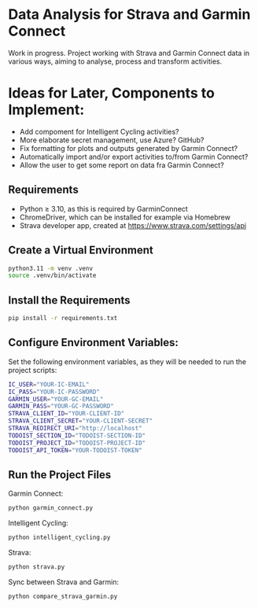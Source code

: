 # Data Analysis for Strava and Garmin Connect

Work in progress. Project working with Strava and Garmin Connect data in various ways, aiming to analyse, process and transform activities.

# Ideas for Later, Components to Implement:

- Add compoment for Intelligent Cycling activities?
- More elaborate secret management, use Azure? GitHub?
- Fix formatting for plots and outputs generated by Garmin Connect?
- Automatically import and/or export activities to/from Garmin Connect?
- Allow the user to get some report on data fra Garmin Connect?

## Requirements

- Python ≥ 3.10, as this is required by GarminConnect
- ChromeDriver, which can be installed for example via Homebrew
- Strava developer app, created at https://www.strava.com/settings/api

## Create a Virtual Environment

```bash
python3.11 -m venv .venv
source .venv/bin/activate
```

## Install the Requirements

```bash
pip install -r requirements.txt
```

## Configure Environment Variables:

Set the following environment variables, as they will be needed to run the project scripts:

```bash
IC_USER="YOUR-IC-EMAIL"
IC_PASS="YOUR-IC-PASSWORD"
GARMIN_USER="YOUR-GC-EMAIL"
GARMIN_PASS="YOUR-GC-PASSWORD"
STRAVA_CLIENT_ID="YOUR-CLIENT-ID"
STRAVA_CLIENT_SECRET="YOUR-CLIENT-SECRET"
STRAVA_REDIRECT_URI="http://localhost"
TODOIST_SECTION_ID="TODOIST-SECTION-ID"
TODOIST_PROJECT_ID="TODOIST-PROJECT-ID"
TODOIST_API_TOKEN="YOUR-TODOIST-TOKEN"
```

## Run the Project Files

Garmin Connect:

```bash
python garmin_connect.py
```

Intelligent Cycling:

```bash
python intelligent_cycling.py
```

Strava:

```bash
python strava.py
```

Sync between Strava and Garmin:

```bash
python compare_strava_garmin.py
```
